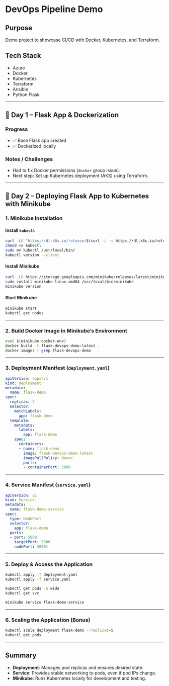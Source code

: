 # DevOps Pipeline Demo

## Purpose
Demo project to showcase CI/CD with Docker, Kubernetes, and Terraform.

## Tech Stack
- Azure
- Docker
- Kubernetes
- Terraform
- Ansible
- Python Flask

---

## 📅 Day 1 – Flask App & Dockerization

### Progress
- ✅ Base Flask app created
- ✅ Dockerized locally

### Notes / Challenges
- Had to fix Docker permissions (`docker` group issue).
- Next step: Set up Kubernetes deployment (AKS) using Terraform.

---

## 📅 Day 2 – Deploying Flask App to Kubernetes with Minikube

### 1. Minikube Installation

#### Install `kubectl`
```bash
curl -LO "https://dl.k8s.io/release/$(curl -L -s https://dl.k8s.io/release/stable.txt)/bin/linux/amd64/kubectl"
chmod +x kubectl
sudo mv kubectl /usr/local/bin/
kubectl version --client
```

#### Install Minikube
```bash
curl -LO https://storage.googleapis.com/minikube/releases/latest/minikube-linux-amd64
sudo install minikube-linux-amd64 /usr/local/bin/minikube
minikube version
```

#### Start Minikube
```bash
minikube start
kubectl get nodes
```

---

### 2. Build Docker Image in Minikube’s Environment
```bash
eval $(minikube docker-env)
docker build -t flask-devops-demo:latest .
docker images | grep flask-devops-demo
```

---

### 3. Deployment Manifest (`deployment.yaml`)
```yaml
apiVersion: apps/v1
kind: Deployment
metadata:
  name: flask-demo
spec:
  replicas: 2
  selector:
    matchLabels:
      app: flask-demo
  template:
    metadata:
      labels:
        app: flask-demo
    spec:
      containers:
      - name: flask-demo
        image: flask-devops-demo:latest
        imagePullPolicy: Never
        ports:
        - containerPort: 5000
```

---

### 4. Service Manifest (`service.yaml`)
```yaml
apiVersion: v1
kind: Service
metadata:
  name: flask-demo-service
spec:
  type: NodePort
  selector:
    app: flask-demo
  ports:
  - port: 5000
    targetPort: 5000
    nodePort: 30001
```

---

### 5. Deploy & Access the Application
```bash
kubectl apply -f deployment.yaml
kubectl apply -f service.yaml

kubectl get pods -o wide
kubectl get svc

minikube service flask-demo-service
```


---

### 6. Scaling the Application (Bonus)
```bash
kubectl scale deployment flask-demo --replicas=5
kubectl get pods
```

---

## Summary
- **Deployment**: Manages pod replicas and ensures desired state.
- **Service**: Provides stable networking to pods, even if pod IPs change.
- **Minikube**: Runs Kubernetes locally for development and testing.
